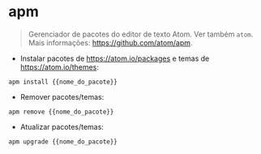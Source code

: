 # apm

> Gerenciador de pacotes do editor de texto Atom.
> Ver também `atom`.
> Mais informações: <https://github.com/atom/apm>.

- Instalar pacotes de https://atom.io/packages e temas de https://atom.io/themes:

`apm install {{nome_do_pacote}}`

- Remover pacotes/temas:

`apm remove {{nome_do_pacote}}`

- Atualizar pacotes/temas:

`apm upgrade {{nome_do_pacote}}`
